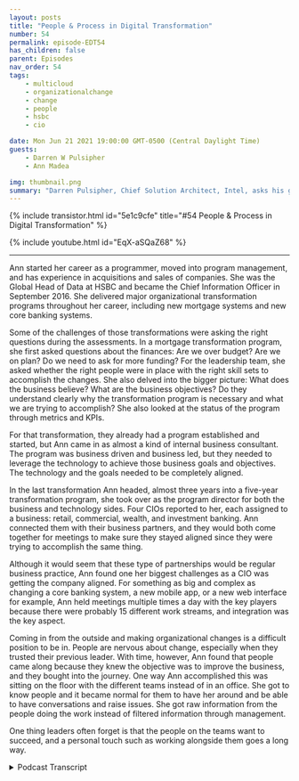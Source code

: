 ```yaml
---
layout: posts
title: "People & Process in Digital Transformation"
number: 54
permalink: episode-EDT54
has_children: false
parent: Episodes
nav_order: 54
tags:
    - multicloud
    - organizationalchange
    - change
    - people
    - hsbc
    - cio

date: Mon Jun 21 2021 19:00:00 GMT-0500 (Central Daylight Time)
guests:
    - Darren W Pulsipher
    - Ann Madea

img: thumbnail.png
summary: "Darren Pulsipher, Chief Solution Architect, Intel, asks his guest, Ann Madea, former CIO of HSBC, to reflect on the process of big transformational changes she spearheaded in organizations."
---
```


{% include transistor.html id="5e1c9cfe" title="#54 People & Process in Digital Transformation" %}

{% include youtube.html id="EqX-aSQaZ68" %}

---


Ann started her career as a programmer, moved into program management, and has experience in acquisitions and sales of companies. She was the Global Head of Data at HSBC and became the Chief Information Officer in September 2016. She delivered major organizational transformation programs throughout her career, including new mortgage systems and new core banking systems.

Some of the challenges of those transformations were asking the right questions during the assessments. In a mortgage transformation program, she first asked questions about the finances: Are we over budget? Are we on plan? Do we need to ask for more funding? For the leadership team, she asked whether the right people were in place with the right skill sets to accomplish the changes. She also delved into the bigger picture: What does the business believe? What are the business objectives? Do they understand clearly why the transformation program is necessary and what we are trying to accomplish? She also looked at the status of the program through metrics and KPIs.

For that transformation, they already had a program established and started, but Ann came in as almost a kind of internal business consultant. The program was business driven and business led, but they needed to leverage the technology to achieve those business goals and objectives. The technology and the goals needed to be completely aligned.

In the last transformation Ann headed, almost three years into a five-year transformation program, she took over as the program director for both the business and technology sides.  Four CIOs reported to her, each assigned to a business: retail, commercial, wealth, and investment banking. Ann connected them with their business partners, and they would both come together for meetings to make sure they stayed aligned since they were trying to accomplish the same thing.

Although it would seem that these type of partnerships would be regular business practice, Ann found one her biggest challenges as a CIO was getting the company aligned. For something as big and complex as changing a core banking system, a new mobile app, or a new web interface for example, Ann held meetings multiple times a day with the key players because there were probably 15 different work streams, and integration was the key aspect.

Coming in from the outside and making organizational changes is a difficult position to be in. People are nervous about change, especially when they trusted their previous leader. With time, however, Ann found that people came along because they knew the objective was to improve the business, and they bought into the journey. One way Ann accomplished this was sitting on the floor with the different teams instead of in an office. She got to know people and it became normal for them to have her around and be able to have conversations and raise issues. She got raw information from the people doing the work instead of filtered information through management.

One thing leaders often forget is that the people on the teams want to succeed, and a personal touch such as working alongside them goes a long way. 



<details>
<summary> Podcast Transcript </summary>

<p></p>

</details>
